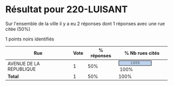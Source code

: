 # Résultat pour 220-LUISANT

Sur l'ensemble de la ville il y a eu 2 réponses dont 1 réponses avec une rue citée (50%)

1 points noirs identifiés

| Rue | Vote | % réponses | % Nb rues cités|
|-----|------|------------|----------------|
| AVENUE DE LA REPUBLIQUE | 1 | 50% | <img src="../../img/bar_100.gif" />&nbsp;100%|
| **Total** | 1 | 50% | 100%|
